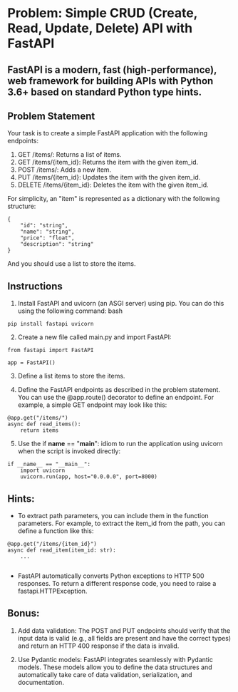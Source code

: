 # Problem: Simple CRUD (Create, Read, Update, Delete) API with FastAPI
## FastAPI is a modern, fast (high-performance), web framework for building APIs with Python 3.6+ based on standard Python type hints.

## Problem Statement

Your task is to create a simple FastAPI application with the following endpoints:

1. GET /items/: Returns a list of items.
2. GET /items/{item_id}: Returns the item with the given item_id.
3. POST /items/: Adds a new item.
4. PUT /items/{item_id}: Updates the item with the given item_id.
5. DELETE /items/{item_id}: Deletes the item with the given item_id.

For simplicity, an "item" is represented as a dictionary with the following structure:

```
{
    "id": "string",
    "name": "string",
    "price": "float",
    "description": "string"
}
```
And you should use a list to store the items.

## Instructions

1. Install FastAPI and uvicorn (an ASGI server) using pip. You can do this using the following command:
bash

```
pip install fastapi uvicorn
```

2. Create a new file called main.py and import FastAPI:

```
from fastapi import FastAPI

app = FastAPI()
```

3. Define a list items to store the items.

4. Define the FastAPI endpoints as described in the problem statement. You can use the @app.route() decorator to define an endpoint. For example, a simple GET endpoint may look like this:

```
@app.get("/items/")
async def read_items():
    return items
```

5. Use the if __name__ == "__main__": idiom to run the application using uvicorn when the script is invoked directly:

```
if __name__ == "__main__":
    import uvicorn
    uvicorn.run(app, host="0.0.0.0", port=8000)
```

## Hints:

* To extract path parameters, you can include them in the function parameters. For example, to extract the item_id from the path, you can define a function like this:

```
@app.get("/items/{item_id}")
async def read_item(item_id: str):
    ...
    
```

* FastAPI automatically converts Python exceptions to HTTP 500 responses. To return a different response code, you need to raise a fastapi.HTTPException.

## Bonus:

1. Add data validation: The POST and PUT endpoints should verify that the input data is valid (e.g., all fields are present and have the correct types) and return an HTTP 400 response if the data is invalid.

2. Use Pydantic models: FastAPI integrates seamlessly with Pydantic models. These models allow you to define the data structures and automatically take care of data validation, serialization, and documentation.
